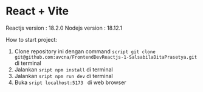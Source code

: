 # React + Vite

Reactjs version : 18.2.0
Nodejs version : 18.12.1

How to start project:

1. Clone repository ini dengan command `script git clone git@github.com:avcna/FrontendDevReactjs-1-SalsabilaDitaPrasetya.git ` di terminal
2. Jalankan `sript npm install` di terminal
3. Jalankan `sript npm run dev` di terminal
4. Buka `sript localhost:5173 ` di web browser
